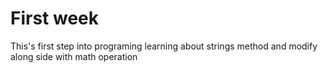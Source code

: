 # First week
This's first step into programing learning about strings method and modify along side with math operation